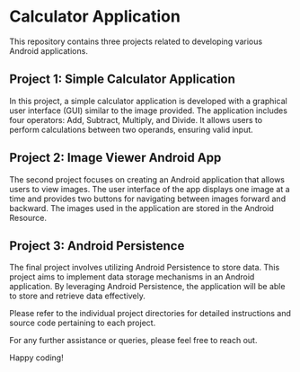 # Calculator Application

This repository contains three projects related to developing various Android applications.

## Project 1: Simple Calculator Application 

In this project, a simple calculator application is developed with a graphical user interface (GUI) similar to the image provided. The application includes four operators: Add, Subtract, Multiply, and Divide. It allows users to perform calculations between two operands, ensuring valid input.

## Project 2: Image Viewer Android App 

The second project focuses on creating an Android application that allows users to view images. The user interface of the app displays one image at a time and provides two buttons for navigating between images forward and backward. The images used in the application are stored in the Android Resource. 

## Project 3: Android Persistence

The final project involves utilizing Android Persistence to store data. This project aims to implement data storage mechanisms in an Android application. By leveraging Android Persistence, the application will be able to store and retrieve data effectively. 

Please refer to the individual project directories for detailed instructions and source code pertaining to each project.

For any further assistance or queries, please feel free to reach out.

Happy coding!